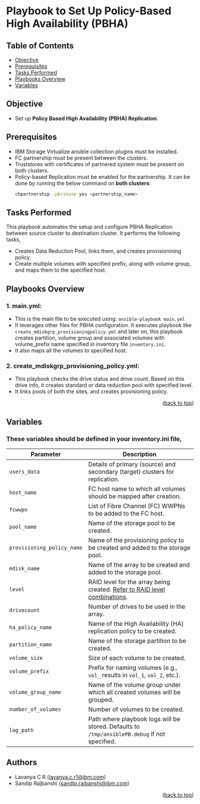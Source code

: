 <a id="readme-top"></a>

# Playbook to Set Up Policy-Based High Availability (PBHA)

## Table of Contents
- [Objective](#objective)
- [Prerequisites](#prerequisites)
- [Tasks Performed](#tasks-performed)
- [Playbooks Overview](#playbooks-overview)
- [Variables](#variables)

## Objective
  - Set up **Policy Based High Availability (PBHA) Replication**.

## Prerequisites
  - IBM Storage Virtualize ansible collection plugins must be installed.
  - FC partnership must be present between the clusters.
  - Truststores with certificates of partnered system must be present on both clusters.
  - Policy-based Replication must be enabled for the partnership. It can be done by running the below command on **both clusters**:
    ```bash
    chpartnership -pbrinuse yes <partnership_name>
    ```

## Tasks Performed
This playbook automates the setup and configure PBHA Replication between source cluster to destination cluster. It performs the following tasks,
  - Creates Data Reduction Pool, links them, and creates provisionining policy. 
  - Create multiple volumes with specified prefix, along with volume group, and maps them to the specified host.

## Playbooks Overview
### 1. main.yml:
  - This is the main file to be executed using:
     ```ansible-playbook main.yml```
  - It leverages other files for PBHA configuration. It executes playbook like `create_mdiskgrp_provisioningpolicy.yml` and later on, this playbook creates partition, volume group and associated volumes with volume_prefix name specified in inventory file `inventory.ini`. 
  - It also maps all the volumes to specified host.

### 2. create_mdiskgrp_provisioning_policy.yml:
  - This playbook checks the drive status and drive count. Based on this drive info, it creates standard or data reduction pool with specified level. 
  - It links pools of both the sites, and creates provisioning policy.

<p align="right">(<a href="#readme-top">back to top</a>)</p>

## Variables
### These variables should be defined in your inventory.ini file,

| Parameter                    | Description                                                                                                                     |
|-----------------------------|---------------------------------------------------------------------------------------------------------------------------------|
| `users_data`                | Details of primary (source) and secondary (target) clusters for replication.                  |
| `host_name`                 | FC host name to which all volumes should be mapped after creation.                                                          |
| `fcwwpn`                    | List of Fibre Channel (FC) WWPNs to be added to the FC host.                                                                     |
| `pool_name`                 | Name of the storage pool to be created.                                                                                         |
| `provisioning_policy_name` | Name of the provisioning policy to be created and added to the storage pool.                                                     |
| `mdisk_name`                | Name of the array to be created and added to the storage pool.                                                                   |
| `level`                     | RAID level for the array being created. [Refer to RAID level combinations](https://www.ibm.com/docs/en/flashsystem-5x00/8.7.x?topic=commands-mkdistributedarray). |
| `drivecount`                | Number of drives to be used in the array.                                                                                        |
| `ha_policy_name`            | Name of the High Availability (HA) replication policy to be created.                                                             |
| `partition_name`           | Name of the storage partition to be created.                                                                                      |
| `volume_size`                    | Size of each volume to be created.                                        |
| `volume_prefix`                    | Prefix for naming volumes (e.g., `vol_` results in `vol_1`, `vol_2`, etc.).                                        |
| `volume_group_name`                    | Name of the volume group under which all created volumes will be grouped.                                        |
| `number_of_volumes`        | Number of volumes to be created.                                                                                                  |
| `log_path`                  | Path where playbook logs will be stored. Defaults to `/tmp/ansiblePB.debug` if not specified.                                    |



## Authors
- Lavanya C R (lavanya.c.r1@ibm.com)
- Sandip Rajbanshi (sandip.rajbanshi@ibm.com)

<p align="right">(<a href="#readme-top">back to top</a>)</p>
